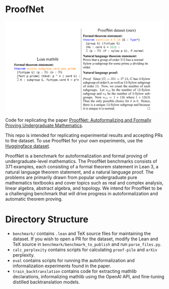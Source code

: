 # ProofNet
![proofsdiagram](./images/proofnet.png)

Code for replicating the paper [ProofNet: Autoformalizing and Formally Proving Undergraduate Mathematics](https://mathai2022.github.io/papers/20.pdf). 

This repo is intended for replicating experimental results and accepting PRs to the dataset. To use ProofNet for your own experiments, use the [Huggingface dataset](https://huggingface.co/datasets/hoskinson-center/proofnet). 

ProofNet is a benchmark for autoformalization and formal proving of undergraduate-level mathematics. The ProofNet benchmarks consists of 371 examples, each consisting of a formal theorem statement in Lean 3, a natural language theorem statement, and a natural language proof. The problems are primarily drawn from popular undergraduate pure mathematics textbooks and cover topics such as real and complex analysis, linear algebra, abstract algebra, and topology. We intend for ProofNet to be a challenging benchmark that will drive progress in autoformalization and automatic theorem proving.

# Directory Structure 
- `benchmark/` contains `.lean` and TeX source files for maintaining the dataset. If you wish to open a PR for the dataset, modify the Lean and TeX source in `benchmark/benchmark_to_publish` and run `parse_files.py`. 
- `calc_perplexity` contains scripts for calculating `proof-pile` and `arXiv` perplexity. 
- `eval` contains scripts for running the autoformalization and informalization experiments found in the paper. 
- `train_backtranslation` contains code for extracting mathlib declarations, informalizing mathlib using the OpenAI API, and fine-tuning distilled backtranslation models. 



